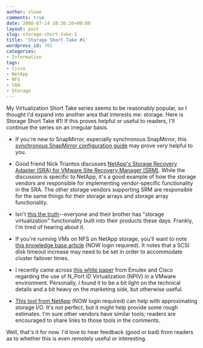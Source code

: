 ```yaml
---
author: slowe
comments: true
date: 2008-07-14 18:36:26+00:00
layout: post
slug: storage-short-take-1
title: 'Storage Short Take #1'
wordpress_id: 761
categories:
- Information
tags:
- Cisco
- NetApp
- NFS
- SAN
- Storage
---
```


My Virtualization Short Take series seems to be reasonably popular, so I thought I'd expand into another area that interests me: storage. Here is Storage Short Take #1! If this proves helpful or useful to readers, I'll continue the series on an irregular basis.

* If you're new to SnapMirror, especially synchronous SnapMirror, this [synchronous SnapMirror configuration guide](http://www.wideknowledge.net/synchronous-snapmiror-configuration-guide.html) may prove very helpful to you.

* Good friend Nick Triantos discusses [NetApp's Storage Recovery Adapter (SRA) for VMware Site Recovery Manager (SRM)](http://blogs.netapp.com/storage_nuts_n_bolts/2008/06/site-recovery-m.html). While the discussion is specific to NetApp, it's a good example of how the storage vendors are responsible for implementing vendor-specific functionality in the SRA. The other storage vendors supporting SRM are responsible for the same things for their storage arrays and storage array functionality.

* Isn't [this the truth](http://dcsblog.burtongroup.com/data_center_strategies/2008/07/storage-virtual.html)--everyone and their brother has "storage virtualization" functionality built into their products these days. Frankly, I'm tired of hearing about it.

* If you're running VMs on NFS on NetApp storage, you'll want to note [this knowledge base article](https://now.netapp.com/Knowledgebase/solutionarea.asp?id=kb37986) (NOW login required). It notes that a SCSI disk timeout increase may need to be set in order to accommodate cluster failover times.

* I recently came across [this white paper](http://www.emulex.com/white/hba/CiscoEmulexVirtualizationforVMware.pdf) from Emulex and Cisco regarding the use of N_Port ID Virtualization (NPIV) in a VMware environment. Personally, I found it to be a bit light on the technical details and a bit heavy on the marketing side, but otherwise useful.

* [This tool from NetApp](http://now.netapp.com/NOW/download/tools/sio_ntap/) (NOW login required) can help with approximating storage I/O. It's not perfect, but it might help provide some rough estimates. I'm sure other vendors have similar tools; readers are encouraged to share links to those tools in the comments.

Well, that's it for now. I'd love to hear feedback (good or bad) from readers as to whether this is even remotely useful or interesting.

